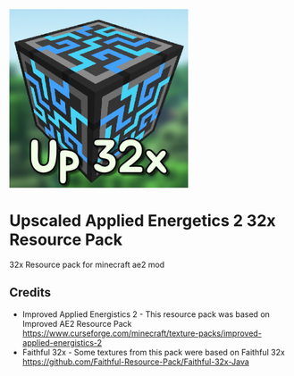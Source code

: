 <img src="pack.png" width="320" height="320"/>

# Upscaled Applied Energetics 2 32x Resource Pack
32x Resource pack for minecraft ae2 mod

## Credits
- Improved Applied Energistics 2 - This resource pack was based on Improved AE2 Resource Pack
https://www.curseforge.com/minecraft/texture-packs/improved-applied-energistics-2
- Faithful 32x - Some textures from this pack were based on Faithful 32x
https://github.com/Faithful-Resource-Pack/Faithful-32x-Java